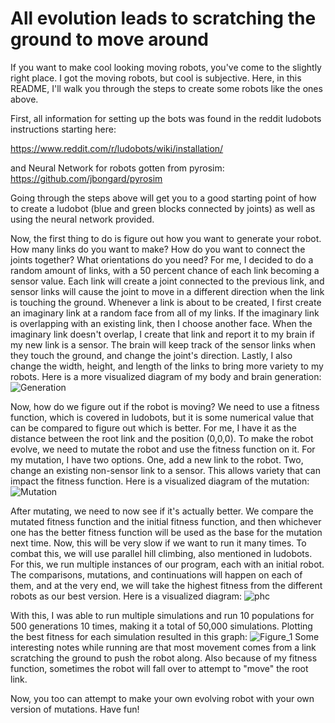 # All evolution leads to scratching the ground to move around 


If you want to make cool looking moving robots, you've come to the slightly right place. I got the moving robots, but cool is subjective. Here, in this README, I'll walk you through the steps to create some robots like the ones above. 

First, all information for setting up the bots was found in the reddit ludobots instructions starting here:

https://www.reddit.com/r/ludobots/wiki/installation/

and Neural Network for robots gotten from pyrosim:
https://github.com/jbongard/pyrosim

Going through the steps above will get you to a good starting point of how to create a ludobot (blue and green blocks connected by joints) as well as using the neural network provided. 

Now, the first thing to do is figure out how you want to generate your robot. How many links do you want to make? How do you want to connect the joints together? What orientations do you need? 
For me, I decided to do a random amount of links, with a 50 percent chance of each link becoming a sensor value. Each link will create a joint connected to the previous link, and sensor links will cause the joint to move in a different direction when the link is touching the ground. Whenever a link is about to be created, I first create an imaginary link at a random face from all of my links. If the imaginary link is overlapping with an existing link, then I choose another face. When the imaginary link doesn't overlap, I create that link and report it to my brain if my new link is a sensor. The brain will keep track of the sensor links when they touch the ground, and change the joint's direction. Lastly, I also change the width, height, and length of the links to bring more variety to my robots. Here is a more visualized diagram of my body and brain generation:
![Generation](https://user-images.githubusercontent.com/67875325/225188446-026ad2f0-0445-4bb5-a8eb-dd5837be0d7c.jpg)

Now, how do we figure out if the robot is moving? We need to use a fitness function, which is covered in ludobots, but it is some numerical value that can be compared to figure out which is better. For me, I have it as the distance between the root link and the position (0,0,0). 
To make the robot evolve, we need to mutate the robot and use the fitness function on it. For my mutation, I have two options. One, add a new link to the robot. Two, change an existing non-sensor link to a sensor. This allows variety that can impact the fitness function. Here is a visualized diagram of the mutation:
![Mutation](https://user-images.githubusercontent.com/67875325/225189030-d7454f8c-6dd8-4c3c-9f23-f7820bbe5b4f.jpg)

After mutating, we need to now see if it's actually better. We compare the mutated fitness function and the initial fitness function, and then whichever one has the better fitness function will be used as the base for the mutation next time. Now, this will be very slow if we want to run it many times. To combat this, we will use parallel hill climbing, also mentioned in ludobots. For this, we run multiple instances of our program, each with an initial robot. The comparisons, mutations, and continuations will happen on each of them, and at the very end, we will take the highest fitness from the different robots as our best version. Here is a visualized diagram: 
![phc](https://user-images.githubusercontent.com/67875325/225189846-3dd6803f-9c1f-497c-b635-ff5a670ae40e.jpg)

With this, I was able to run multiple simulations and run 10 populations for 500 generations 10 times, making it a total of 50,000 simulations. Plotting the best fitness for each simulation resulted in this graph:
![Figure_1](https://user-images.githubusercontent.com/67875325/225190247-d6f5c23c-4c80-428b-8b06-47a6def714d4.png)
Some interesting notes while running are that most movement comes from a link scratching the ground to push the robot along. Also because of my fitness function, sometimes the robot will fall over to attempt to "move" the root link.

Now, you too can attempt to make your own evolving robot with your own version of mutations. Have fun!
